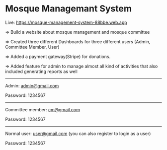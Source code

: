   # Mosque Managemant System
   

Live: https://mosque-management-system-88bbe.web.app


=> Build a website about mosque management and mosque committee

=> Created three different Dashboards for three different users (Admin, Committee Member, User)

=> Added a payment gateway(Stripe) for donations.

=> Added feature for admin to manage almost all kind of activities that also included generating reports as well

------------------------

Admin: admin@gmail.com

Password: 1234567

------------------------
Committee member: cm@gmail.com

Password: 1234567

----------------------------
Normal user: user@gmail.com (you can also register to login as a user)

Password: 1234567
